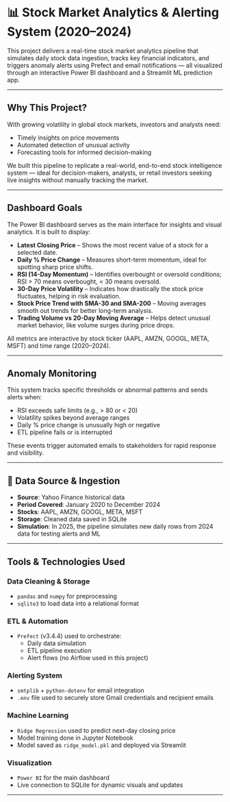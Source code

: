 # 📊 Stock Market Analytics & Alerting System (2020–2024)

This project delivers a real-time stock market analytics pipeline that simulates daily stock data ingestion, tracks key financial indicators, and triggers anomaly alerts using Prefect and email notifications — all visualized through an interactive Power BI dashboard and a Streamlit ML prediction app.

---

## Why This Project?

With growing volatility in global stock markets, investors and analysts need:
- Timely insights on price movements
- Automated detection of unusual activity
- Forecasting tools for informed decision-making

We built this pipeline to replicate a real-world, end-to-end stock intelligence system — ideal for decision-makers, analysts, or retail investors seeking live insights without manually tracking the market.

---

## Dashboard Goals

The Power BI dashboard serves as the main interface for insights and visual analytics. It is built to display:

- **Latest Closing Price** – Shows the most recent value of a stock for a selected date.
- **Daily % Price Change** – Measures short-term momentum, ideal for spotting sharp price shifts.
- **RSI (14-Day Momentum)** – Identifies overbought or oversold conditions; RSI > 70 means overbought, < 30 means oversold.
- **30-Day Price Volatility** – Indicates how drastically the stock price fluctuates, helping in risk evaluation.
- **Stock Price Trend with SMA-30 and SMA-200** – Moving averages smooth out trends for better long-term analysis.
- **Trading Volume vs 20-Day Moving Average** – Helps detect unusual market behavior, like volume surges during price drops.

All metrics are interactive by stock ticker (AAPL, AMZN, GOOGL, META, MSFT) and time range (2020–2024).

---

## Anomaly Monitoring

This system tracks specific thresholds or abnormal patterns and sends alerts when:

- RSI exceeds safe limits (e.g., > 80 or < 20)
- Volatility spikes beyond average ranges
- Daily % price change is unusually high or negative
- ETL pipeline fails or is interrupted

These events trigger automated emails to stakeholders for rapid response and visibility.

---

## 🔎 Data Source & Ingestion

- **Source**: Yahoo Finance historical data
- **Period Covered**: January 2020 to December 2024
- **Stocks**: AAPL, AMZN, GOOGL, META, MSFT
- **Storage**: Cleaned data saved in SQLite
- **Simulation**: In 2025, the pipeline simulates new daily rows from 2024 data for testing alerts and ML

---

## Tools & Technologies Used

### Data Cleaning & Storage
- `pandas` and `numpy` for preprocessing
- `sqlite3` to load data into a relational format

### ETL & Automation
- `Prefect` (v3.4.4) used to orchestrate:
  - Daily data simulation
  - ETL pipeline execution
  - Alert flows (no Airflow used in this project)

### Alerting System
- `smtplib` + `python-dotenv` for email integration
- `.env` file used to securely store Gmail credentials and recipient emails

### Machine Learning
- `Ridge Regression` used to predict next-day closing price
- Model training done in Jupyter Notebook
- Model saved as `ridge_model.pkl` and deployed via Streamlit

### Visualization
- `Power BI` for the main dashboard
- Live connection to SQLite for dynamic visuals and updates

---

